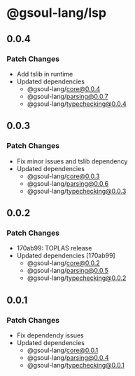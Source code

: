 # @gsoul-lang/lsp

## 0.0.4

### Patch Changes

- Add tslib in runtime
- Updated dependencies
  - @gsoul-lang/core@0.0.4
  - @gsoul-lang/parsing@0.0.7
  - @gsoul-lang/typechecking@0.0.4

## 0.0.3

### Patch Changes

- Fix minor issues and tslib dependency
- Updated dependencies
  - @gsoul-lang/core@0.0.3
  - @gsoul-lang/parsing@0.0.6
  - @gsoul-lang/typechecking@0.0.3

## 0.0.2

### Patch Changes

- 170ab99: TOPLAS release
- Updated dependencies [170ab99]
  - @gsoul-lang/core@0.0.2
  - @gsoul-lang/parsing@0.0.5
  - @gsoul-lang/typechecking@0.0.2

## 0.0.1

### Patch Changes

- Fix dependendy issues
- Updated dependencies
  - @gsoul-lang/core@0.0.1
  - @gsoul-lang/parsing@0.0.4
  - @gsoul-lang/typechecking@0.0.1
